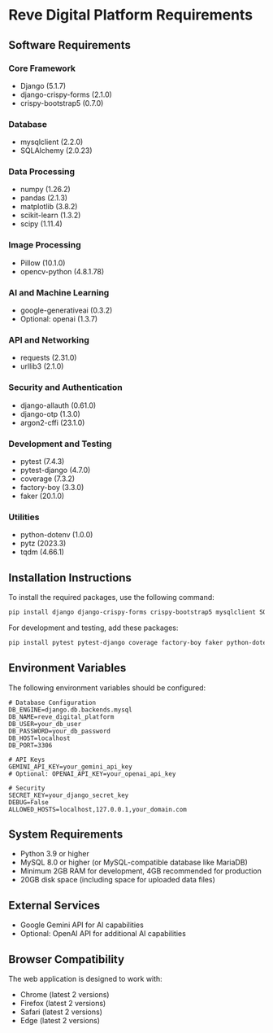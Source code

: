 # Reve Digital Platform Requirements

## Software Requirements

### Core Framework
- Django (5.1.7)
- django-crispy-forms (2.1.0)
- crispy-bootstrap5 (0.7.0)

### Database
- mysqlclient (2.2.0)
- SQLAlchemy (2.0.23)

### Data Processing
- numpy (1.26.2)
- pandas (2.1.3)
- matplotlib (3.8.2)
- scikit-learn (1.3.2)
- scipy (1.11.4)

### Image Processing
- Pillow (10.1.0)
- opencv-python (4.8.1.78)

### AI and Machine Learning
- google-generativeai (0.3.2)
- Optional: openai (1.3.7)

### API and Networking
- requests (2.31.0)
- urllib3 (2.1.0)

### Security and Authentication
- django-allauth (0.61.0)
- django-otp (1.3.0)
- argon2-cffi (23.1.0)

### Development and Testing
- pytest (7.4.3)
- pytest-django (4.7.0)
- coverage (7.3.2)
- factory-boy (3.3.0)
- faker (20.1.0)

### Utilities
- python-dotenv (1.0.0)
- pytz (2023.3)
- tqdm (4.66.1)

## Installation Instructions

To install the required packages, use the following command:

```bash
pip install django django-crispy-forms crispy-bootstrap5 mysqlclient SQLAlchemy numpy pandas matplotlib scikit-learn scipy Pillow google-generativeai requests urllib3 django-allauth django-otp argon2-cffi
```

For development and testing, add these packages:

```bash
pip install pytest pytest-django coverage factory-boy faker python-dotenv pytz tqdm
```

## Environment Variables

The following environment variables should be configured:

```
# Database Configuration
DB_ENGINE=django.db.backends.mysql
DB_NAME=reve_digital_platform
DB_USER=your_db_user
DB_PASSWORD=your_db_password
DB_HOST=localhost
DB_PORT=3306

# API Keys
GEMINI_API_KEY=your_gemini_api_key
# Optional: OPENAI_API_KEY=your_openai_api_key

# Security
SECRET_KEY=your_django_secret_key
DEBUG=False
ALLOWED_HOSTS=localhost,127.0.0.1,your_domain.com
```

## System Requirements

- Python 3.9 or higher
- MySQL 8.0 or higher (or MySQL-compatible database like MariaDB)
- Minimum 2GB RAM for development, 4GB recommended for production
- 20GB disk space (including space for uploaded data files)

## External Services

- Google Gemini API for AI capabilities
- Optional: OpenAI API for additional AI capabilities

## Browser Compatibility

The web application is designed to work with:
- Chrome (latest 2 versions)
- Firefox (latest 2 versions)
- Safari (latest 2 versions)
- Edge (latest 2 versions)